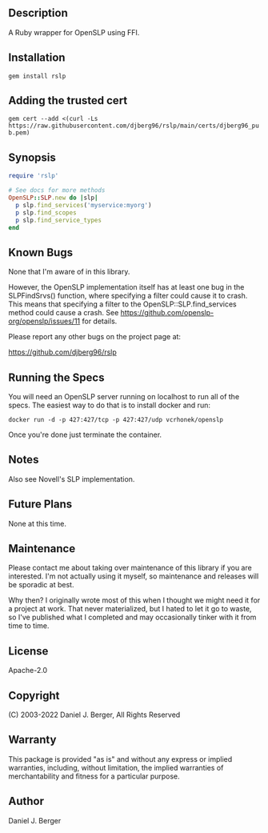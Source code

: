 ## Description
A Ruby wrapper for OpenSLP using FFI.

## Installation
`gem install rslp`

## Adding the trusted cert
`gem cert --add <(curl -Ls https://raw.githubusercontent.com/djberg96/rslp/main/certs/djberg96_pub.pem)`

## Synopsis
```ruby
require 'rslp'

# See docs for more methods
OpenSLP::SLP.new do |slp|
  p slp.find_services('myservice:myorg')
  p slp.find_scopes
  p slp.find_service_types
end
```

## Known Bugs
None that I'm aware of in this library.

However, the OpenSLP implementation itself has at least one bug in the
SLPFindSrvs() function, where specifying a filter could cause it to crash.
This means that specifying a filter to the OpenSLP::SLP.find_services method
could cause a crash. See https://github.com/openslp-org/openslp/issues/11
for details.

Please report any other bugs on the project page at:

https://github.com/djberg96/rslp

## Running the Specs
You will need an OpenSLP server running on localhost to run all of the specs.
The easiest way to do that is to install docker and run:

  `docker run -d -p 427:427/tcp -p 427:427/udp vcrhonek/openslp`

Once you're done just terminate the container.

## Notes
Also see Novell's SLP implementation.

## Future Plans
None at this time.

## Maintenance
Please contact me about taking over maintenance of this library if you are
interested. I'm not actually using it myself, so maintenance and releases
will be sporadic at best.

Why then? I originally wrote most of this when I thought we might need it
for a project at work. That never materialized, but I hated to let it go to
waste, so I've published what I completed and may occasionally tinker with
it from time to time.

## License
Apache-2.0

## Copyright
(C) 2003-2022 Daniel J. Berger, All Rights Reserved

## Warranty
This package is provided "as is" and without any express or
implied warranties, including, without limitation, the implied
warranties of merchantability and fitness for a particular purpose.

## Author
Daniel J. Berger
